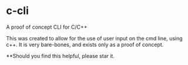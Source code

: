 # c-cli
A proof of concept CLI for C/C++

This was created to allow for the use of user input on the cmd line, using c++. It is very bare-bones, and exists only as a proof of concept. 

**Should you find this helpful, please star it.

